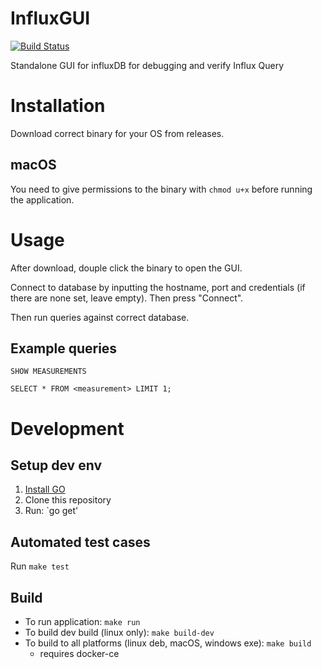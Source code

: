 # InfluxGUI

[![Build Status](https://travis-ci.com/Atihinen/influxgui.svg?branch=master)](https://travis-ci.com/Atihinen/influxgui)

Standalone GUI for influxDB for debugging and verify Influx Query


# Installation

Download correct binary for your OS from releases.

## macOS

You need to give permissions to the binary with `chmod u+x` before running the application.

# Usage

After download, douple click the binary to open the GUI.

Connect to database by inputting the hostname, port and credentials (if there are none set, leave empty). Then press "Connect".

Then run queries against correct database.


## Example queries

`SHOW MEASUREMENTS`

`SELECT * FROM <measurement> LIMIT 1;`

# Development

## Setup dev env

1. [Install GO](https://golang.org/doc/install)
2. Clone this repository
3. Run: `go get'

## Automated test cases

Run `make test`

## Build

* To run application: `make run`
* To build dev build (linux only): `make build-dev`
* To build to all platforms (linux deb, macOS, windows exe): `make build`
  * requires docker-ce





